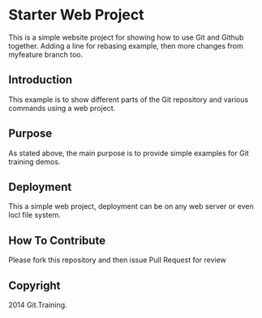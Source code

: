 # Starter Web Project

This is a simple website project for showing how to use Git and Github together. Adding a line for rebasing example, then more changes from myfeature branch too.

## Introduction

This example is to show different parts of the Git repository and various commands using a web project. 

## Purpose

As stated above, the main purpose is to provide simple examples for Git training demos.

## Deployment

This a simple web project, deployment can be on any web server or even locl file system.

## How To Contribute

Please fork this repository and then issue Pull Request for review

## Copyright

2014 Git.Training.
